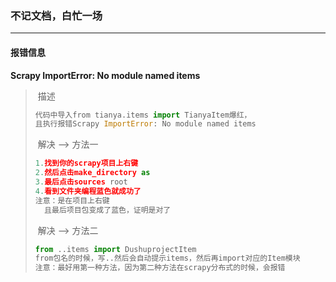 

### 不记文档，白忙一场

------

#### 报错信息

**Scrapy ImportError: No module named items**

> ​	描述
>
> ```python
> 代码中导入from tianya.items import TianyaItem爆红，
> 且执行报错Scrapy ImportError: No module named items
> ```
>
> ​	解决 --> 方法一
>
> ```python
> 1.找到你的scrapy项目上右键
> 2.然后点击make_directory as
> 3.最后点击sources root
> 4.看到文件夹编程蓝色就成功了
> 注意：是在项目上右键
> 	且最后项目包变成了蓝色，证明是对了
> ```
>
> ​	解决 --> 方法二
>
> ```python
> from ..items import DushuprojectItem
> from包名的时候，写..然后会自动提示items，然后再import对应的Item模块
> 注意：最好用第一种方法，因为第二种方法在scrapy分布式的时候，会报错
> ```
>
> 

​	



